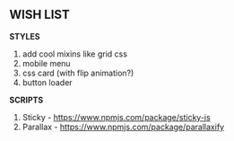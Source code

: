 **WISH LIST**
----------------------------------------------------
**STYLES**
1. add cool mixins like grid css
2. mobile menu
4. css card (with flip animation?)
5. button loader


**SCRIPTS**
1. Sticky - https://www.npmjs.com/package/sticky-js
2. Parallax - https://www.npmjs.com/package/parallaxify